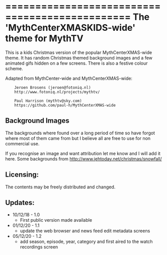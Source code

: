 ===============================================
 The 'MythCenterXMASKIDS-wide' theme for MythTV
===============================================

This is a kids Christmas version of the popular MythCenterXMAS-wide theme.
It has random Christmas themed background images and a few animated gifs
hidden on a few screens. There is also a festive colour scheme.

Adapted from MythCenter-wide and MythCenterXMAS-wide:

        Jeroen Brosens (jeroen@fotoniq.nl)
        http://www.fotoniq.nl/projects/mythtv/

        Paul Harrison (mythtv@sky.com) 
        https://github.com/paul-h/MythCenterXMAS-wide


Background Images
-----------------
The backgrounds where found over a long period of time so have forgot where
most of them came from but I believe all are free to use for non commercial use.

If you recognise an image and want attribution let me know and I will add it here.
Some backgrounds from http://www.jehtoday.net/christmas/snowfall/

Licensing:
----------
The contents may be freely distributed and changed.

Updates:
--------

* 10/12/18 - 1.0
  - First public version made available
* 01/12/20 - 1.1
  - update the web browser and news feed edit metadata screens
* 05/12/20 - 1.2
  - add season, episode, year, category and first aired to the watch recordings screen
